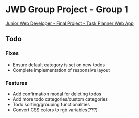 # JWD Group Project - Group 1

[Junior Web Developer - Final Project - Task Planner Web App](https://github.com/GenUSA-Learners/jwd-final-project)

## Todo

### Fixes

- Ensure default category is set on new todos
- Complete implementation of responsive layout

### Features

- Add confirmation modal for deleting todos
- Add more todo categories/custom categories
- Todo sorting/grouping functionalities
- Convert CSS colors to rgb variables(???)
